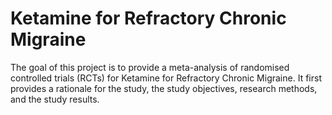 # Ketamine for Refractory Chronic Migraine

The goal of this project is to provide a meta-analysis of randomised controlled trials (RCTs) for Ketamine for Refractory Chronic Migraine.
It first provides a rationale for the study, the study objectives, research methods, and the study results.
